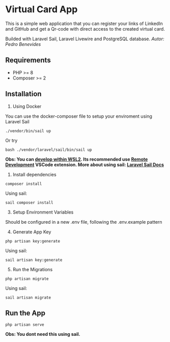 # Virtual Card App
This is a simple web application that you can register your links of LinkedIn and GitHub and get a Qr-code with direct access to the created virtual card.

Builded with Laravel Sail, Laravel Livewire and PostgreSQL database.
*Autor: Pedro Benevides*

## Requirements
* PHP >= 8
* Composer >= 2

## Installation

1. Using Docker

You can use the docker-composer file to setup your enviroment using Laravel Sail
```
./vendor/bin/sail up
```
Or try 
```
bash ./vendor/laravel/sail/bin/sail up
```
**Obs: You can [develop within WSL2](https://laravel.com/docs/10.x/installation#getting-started-on-windows). Its recommended use [Remote Development](https://marketplace.visualstudio.com/items?itemName=ms-vscode-remote.vscode-remote-extensionpack) VSCode extension. More about using sail: [Laravel Sail Docs](https://laravel.com/docs/10.x/sail)**

1. Install dependencies
```
composer install
```

Using sail:
```
sail composer install
```

3. Setup Environment Variables

Should be configured in a new .env file, following the .env.example pattern


4. Generate App Key
```
php artisan key:generate
```

Using sail:
```
sail artisan key:generate
```

5. Run the Migrations

```
php artisan migrate
```

Using sail:
```
sail artisan migrate
```

## Run the App

```
php artisan serve
```

**Obs: You dont need this using sail.**
